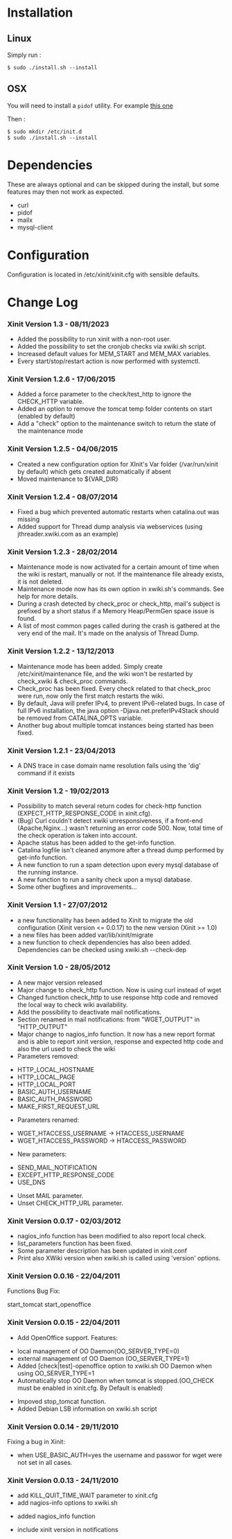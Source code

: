 Installation
============

Linux
-----

Simply run :

    $ sudo ./install.sh --install

OSX
---

You will need to install a `pidof` utility. For example [this one](http://hints.macworld.com/article.php?story=20030618114543169)

Then :

    $ sudo mkdir /etc/init.d
    $ sudo ./install.sh --install

Dependencies
============

These are always optional and can be skipped during the install, but some features may then not work as expected.

* curl
* pidof
* mailx
* mysql-client

Configuration
=============

Configuration is located in /etc/xinit/xinit.cfg with sensible defaults.

Change Log
==========
### Xinit Version 1.3 - 08/11/2023 ###
* Added the possibility to run xinit with a non-root user.
* Added the possibility to set the cronjob checks via xwiki.sh script.
* Increased default values for MEM_START and MEM_MAX variables.
* Every start/stop/restart action is now performed with systemctl.

### Xinit Version 1.2.6 - 17/06/2015 ###
* Added a force parameter to the check/test_http to ignore the CHECK_HTTP variable.
* Added an option to remove the tomcat temp folder contents on start (enabled by default)
* Add a "check" option to the maintenance switch to return the state of the maintenance mode

### Xinit Version 1.2.5 - 04/06/2015 ###
* Created a new configuration option for XInit's Var folder (/var/run/xinit by default) which gets created automatically if absent
* Moved maintenance to ${VAR_DIR}

### Xinit Version 1.2.4 - 08/07/2014 ###
* Fixed a bug which prevented automatic restarts when catalina.out was missing
* Added support for Thread dump analysis via webservices (using jthreader.xwiki.com as an example)

### Xinit Version 1.2.3 - 28/02/2014 ###

* Maintenance mode is now activated for a certain amount of time when the wiki is restart, manually or not. If the maintenance file already exists, it is not deleted.
* Maintenance mode now has its own option in xwiki.sh's commands. See help for more details.
* During a crash detected by check_proc or check_http, mail's subject is prefixed by a short status if a Memory Heap/PermGen space issue is found.
* A list of most common pages called during the crash is gathered at the very end of the mail. It's made on the analysis of Thread Dump.


### Xinit Version 1.2.2 - 13/12/2013 ###

* Maintenance mode has been added. Simply create /etc/xinit/maintenance file, and the wiki won't be restarted by check_xwiki & check_proc commands.
* Check_proc has been fixed. Every check related to that check_proc were run, now only the first match restarts the wiki.
* By default, Java will prefer IPv4, to prevent IPv6-related bugs. In case of full IPv6 installation, the java option -Djava.net.preferIPv4Stack should be removed from CATALINA_OPTS variable.
* Another bug about multiple tomcat instances being started has been fixed.


### Xinit Version 1.2.1 - 23/04/2013 ###

* A DNS trace in case domain name resolution fails using the 'dig' command if it exists

### Xinit Version 1.2 - 19/02/2013 ###

* Possibility to match several return codes for check-http function (EXPECT_HTTP_RESPONSE_CODE in xinit.cfg).
* (Bug) Curl couldn't detect xwiki unresponsiveness, if a front-end (Apache,Nginx...) wasn't returning an error code 500. Now, total time of the check operation is taken into account.
* Apache status has been added to the get-info function.
* Catalina logfile isn't cleaned anymore after a thread dump performed by get-info function.
* A new function to run a spam detection upon every mysql database of the running instance.
* A new function to run a sanity check upon a mysql database. 
* Some other bugfixes and improvements...

### Xinit Version 1.1 - 27/07/2012 ###

* a new functionality has been added to Xinit to migrate the old configuration (Xinit version <= 0.0.17) to the new version (Xinit >= 1.0)
* a new files has been added var/lib/xinit/migrate
* a new function to check dependencies has also been added. Dependencies can be checked using xwiki.sh --check-dep

### Xinit Version 1.0 - 28/05/2012 ###

* A new major version released
* Major change to check_http function. Now is using curl instead of wget
* Changed function check_http to use response http code and removed the local way to check wiki availability.
* Add the possibility to deactivate mail notifications.
* Section renamed in mail notifications: from "WGET_OUTPUT" in "HTTP_OUTPUT"
* Major change to nagios_info function. It now has a new report format and is able to report xinit version, response and expected http code and also the url used to check the wiki
* Parameters removed:
- HTTP_LOCAL_HOSTNAME
- HTTP_LOCAL_PAGE
- HTTP_LOCAL_PORT
- BASIC_AUTH_USERNAME
- BASIC_AUTH_PASSWORD
- MAKE_FIRST_REQUEST_URL
* Parameters renamed:
- WGET_HTACCESS_USERNAME -> HTACCESS_USERNAME
- WGET_HTACCESS_PASSWORD -> HTACCESS_PASSWORD
* New parameters:
- SEND_MAIL_NOTIFICATION
- EXCEPT_HTTP_RESPONSE_CODE
- USE_DNS
* Unset MAIL parameter.
* Unset CHECK_HTTP_URL parameter.

### Xinit Version 0.0.17 - 02/03/2012 ###

* nagios_info function has been modified to also report local check.
* list_parameters function has been fixed.
* Some parameter description has been updated in xinit.conf
* Print also XWiki version when xwiki.sh is called using 'version' options.

### Xinit Version 0.0.16 - 22/04/2011 ###

Functions Bug Fix:

start_tomcat 
start_openoffice

### Xinit Version 0.0.15 - 22/04/2011 ###

* Add OpenOffice support. Features:
- local management of OO Daemon(OO_SERVER_TYPE=0)
- external management of OO Daemon (OO_SERVER_TYPE=1)
- Added [check|test]-openoffice option to xwiki.sh OO Daemon when using OO_SERVER_TYPE=1
- Automatically stop OO Daemon when tomcat is stopped.(OO_CHECK must be enabled in xinit.cfg. By Default is enabled)

* Impoved stop_tomcat function.
* Added Debian LSB information on xwiki.sh script

### Xinit Version 0.0.14 - 29/11/2010 ###

Fixing a bug in Xinit:
- when USE_BASIC_AUTH=yes the username and passwor for wget were not set in all cases.

### Xinit Version 0.0.13 - 24/11/2010 ###

- add KILL_QUIT_TIME_WAIT parameter to xinit.cfg 
- add nagios-info options to xwiki.sh
* added nagios_info function

- include xinit version in notifications
